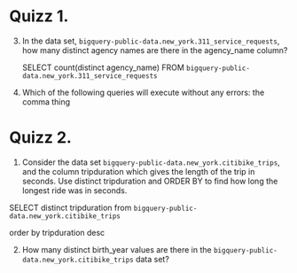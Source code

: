 # Quizz 1.

3. In the data set, `bigquery-public-data.new_york.311_service_requests`, how many distinct agency names are there in the agency_name column?

    SELECT count(distinct agency_name) FROM `bigquery-public-data.new_york.311_service_requests`
    
4. Which of the following queries will execute without any errors:
    the comma thing
    
# Quizz 2.

1. Consider the data set `bigquery-public-data.new_york.citibike_trips`, and the column tripduration which gives the length of the trip in seconds. Use distinct tripduration and ORDER BY to find how long the longest ride was in seconds.

SELECT distinct tripduration
from `bigquery-public-data.new_york.citibike_trips`

order by tripduration desc 

2. How many distinct birth_year values are there in the `bigquery-public-data.new_york.citibike_trips` data set?



    
